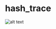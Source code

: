 # hash_trace


![alt text](https://raw.githubusercontent.com/blackploit/hash-identifier/master/screenshots/hash_id_v1.2.png)
